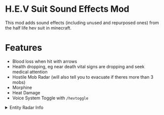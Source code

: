 # H.E.V Suit Sound Effects Mod
This mod adds sound effects (including unused and repurposed ones) from the half life hev suit in minecraft.



# Features
- Blood loss when hit with arrows
- Health dropping, eg near death vital signs are dropping and seek medical attention 
- Hostile Mob Radar (will also tell you to evacuate if theres more than 3 mobs)
- Morphine
- Heat Damage
- Voice System Toggle with ```/hevtoggle```






<details>
<summary>Entity Radar Info</summary>

**This has a entity radar that will give you a vauge area where a mob is (10 blocks radius). eg theres a zombie west it will say "West". The entity radar only works on hostile mobs. Some servers may not allow this.**

</details>



